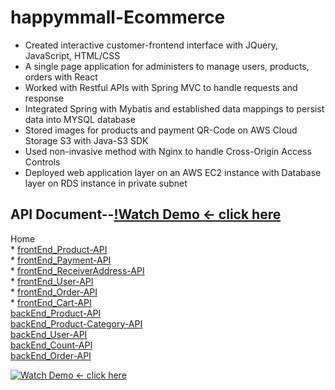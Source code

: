 
# happymmall-Ecommerce

* Created interactive customer-frontend interface with JQuery, JavaScript, HTML/CSS
* A single page application for administers to manage users, products, orders with React
* Worked with Restful APIs with Spring MVC to handle requests and response
* Integrated Spring with Mybatis and established data mappings to persist data into MYSQL database
* Stored images for products and payment QR-Code on AWS Cloud Storage S3 with Java-S3 SDK
* Used non-invasive method with Nginx to handle Cross-Origin Access Controls
* Deployed web application layer on an AWS EC2 instance with Database layer on RDS instance in private
subnet

## API Document--[!Watch Demo <- click here](https://recordit.co/eMtpDXgyOr)
Home\
    * [frontEnd_Product-API](https://github.com/happymalls/mmall-fe/blob/ranch/happymmall-API%20document/frontEnd_Product-API.markdown)\
    * [frontEnd_Payment-API](https://github.com/happymalls/mmall-fe/blob/ranch/happymmall-API%20document/frontEnd_Payment-API.markdown)\
    * [frontEnd_ReceiverAddress-API](https://github.com/happymalls/mmall-fe/blob/ranch/happymmall-API%20document/frontEnd_ReceiverAddress-API.markdown)\
    * [frontEnd_User-API](https://github.com/happymalls/mmall-fe/blob/ranch/happymmall-API%20document/frontEnd_User-API.markdown)\
    * [frontEnd_Order-API](https://github.com/happymalls/mmall-fe/blob/ranch/happymmall-API%20document/frontEnd_Order-API.markdown)\
    * [frontEnd_Cart-API](https://github.com/happymalls/mmall-fe/blob/ranch/happymmall-API%20document/frontEnd_Cart-API.markdown)\
     [backEnd_Product-API](https://github.com/happymalls/mmall-fe/blob/ranch/happymmall-API%20document/backEnd_Product-API.markdown)\
     [backEnd_Product-Category-API](https://github.com/happymalls/mmall-fe/blob/ranch/happymmall-API%20document/backEnd_Product-Category-API.markdown)\
     [backEnd_User-API](https://github.com/happymalls/mmall-fe/blob/ranch/happymmall-API%20document/backEnd_User-API.markdown)\
     [backEnd_Count-API](https://github.com/happymalls/mmall-fe/blob/ranch/happymmall-API%20document/backEnd_Count-API.markdown)\
     [backEnd_Order-API](https://github.com/happymalls/mmall-fe/blob/ranch/happymmall-API%20document/backEnd_Order-API.markdown)
     
  
  [![Watch Demo <- click here](https://encrypted-tbn0.gstatic.com/images?q=tbn%3AANd9GcTEUW4fB-obRH8QvbQQILxEiFMjK1Kf85Os5g&usqp=CAU)](https://recordit.co/eMtpDXgyOr)
   
   [All the module cover]: https://github.com/adam-p/markdown-here/raw/master/src/common/images/icon48.png 
  
  

    
     
